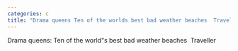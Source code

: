 ```yaml
---
categories: c
title: "Drama queens Ten of the worlds best bad weather beaches  Traveller"
---
```

Drama queens: Ten of the world"s best bad weather beaches&nbsp;&nbsp;Traveller